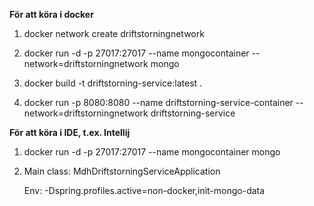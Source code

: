 **För att köra i docker**
1. docker network create driftstorningnetwork

2. docker run -d -p 27017:27017 --name mongocontainer --network=driftstorningnetwork mongo

3. docker build -t driftstorning-service:latest .

4. docker run -p 8080:8080 --name driftstorning-service-container --network=driftstorningnetwork driftstorning-service


**För att köra i IDE, t.ex. Intellij**
1. docker run -d -p 27017:27017 --name mongocontainer mongo

2. Main class: MdhDriftstorningServiceApplication

    Env: -Dspring.profiles.active=non-docker,init-mongo-data


